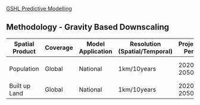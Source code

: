 [GSHL Predictive Modelling](https://human-settlement.emergency.copernicus.eu/documents/Projecting%20Global%20Population%20Grids%20to%202100.pdf)

## Methodology - Gravity Based Downscaling

| Spatial Product | Coverage | Model Application | Resolution (Spatial/Temporal) | Projection Period | Base Year      | Scenario | Units |
| --------------- | -------- | ----------------- | ----------------------------- | ----------------- | -------------- | -------- | ----- |
| Population      | Global   | National          | 1km/10years                   | 2020 - 2050       | 2015 (GHS-Pop) | SSP 2    |       |
| Built up Land   | Global   | National          | 1km/10years                   | 2020 - 2050       | 2014 GSHL      | SSp      |       |
